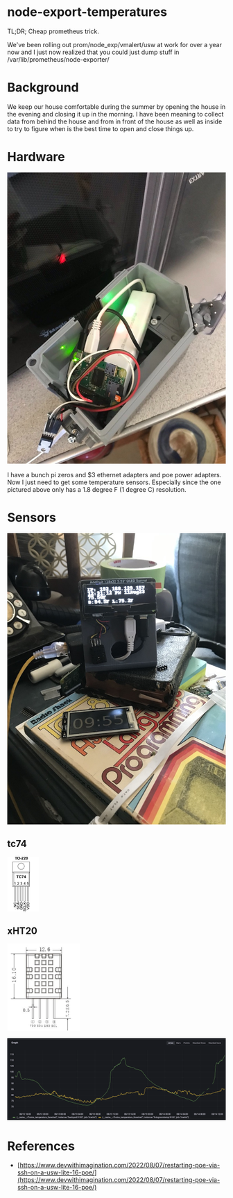 # node-export-temperatures

TL;DR; Cheap prometheus trick. 

We've been rolling out prom/node_exp/vmalert/usw at work for over a year now and I just now realized that you could just dump stuff in /var/lib/prometheus/node-exporter/

# Background

We keep our house comfortable during the summer by opening the house in the evening and closing it up in the morning. I have been meaning to collect data from behind the house and from in front of the house as well as inside to try to figure when is the best time to open and close things up. 

# Hardware

![](docs/images/tempsensor.jpeg)

I have a bunch pi zeros and $3 ethernet adapters and poe power adapters. Now I just need to get some temperature sensors. Especially since the one pictured above only has a 1.8 degree F (1 degree C) resolution.

# Sensors
![](docs/images/livingroom.jpeg)
## tc74

![tc74](docs/images/tc74.png)

## xHT20

![xHT20](docs/images/dht20pins.png)

![24h](docs/images/24h.png)

# References

- [https://www.devwithimagination.com/2022/08/07/restarting-poe-via-ssh-on-a-usw-lite-16-poe/](https://www.devwithimagination.com/2022/08/07/restarting-poe-via-ssh-on-a-usw-lite-16-poe/)